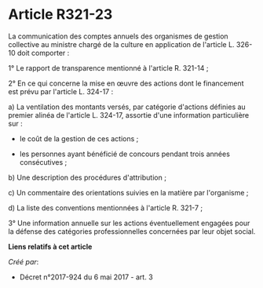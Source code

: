# Article R321-23

La communication des comptes annuels des organismes de gestion collective au ministre chargé de la culture en application de
l'article L. 326-10 doit comporter :

1° Le rapport de transparence mentionné à l'article R. 321-14 ;

2° En ce qui concerne la mise en œuvre des actions dont le financement est prévu par l'article L. 324-17 :

a) La ventilation des montants versés, par catégorie d'actions définies au premier alinéa de l'article L. 324-17, assortie
d'une information particulière sur :

- le coût de la gestion de ces actions ;

- les personnes ayant bénéficié de concours pendant trois années consécutives ;

b) Une description des procédures d'attribution ;

c) Un commentaire des orientations suivies en la matière par l'organisme ;

d) La liste des conventions mentionnées à l'article R. 321-7 ;

3° Une information annuelle sur les actions éventuellement engagées pour la défense des catégories professionnelles
concernées par leur objet social.

**Liens relatifs à cet article**

_Créé par_:

  - Décret n°2017-924 du 6 mai 2017 - art. 3
